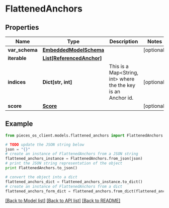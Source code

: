 # FlattenedAnchors


## Properties
Name | Type | Description | Notes
------------ | ------------- | ------------- | -------------
**var_schema** | [**EmbeddedModelSchema**](EmbeddedModelSchema.md) |  | [optional] 
**iterable** | [**List[ReferencedAnchor]**](ReferencedAnchor.md) |  | 
**indices** | **Dict[str, int]** | This is a Map&lt;String, int&gt; where the the key is an Anchor id. | [optional] 
**score** | [**Score**](Score.md) |  | [optional] 

## Example

```python
from pieces_os_client.models.flattened_anchors import FlattenedAnchors

# TODO update the JSON string below
json = "{}"
# create an instance of FlattenedAnchors from a JSON string
flattened_anchors_instance = FlattenedAnchors.from_json(json)
# print the JSON string representation of the object
print FlattenedAnchors.to_json()

# convert the object into a dict
flattened_anchors_dict = flattened_anchors_instance.to_dict()
# create an instance of FlattenedAnchors from a dict
flattened_anchors_form_dict = flattened_anchors.from_dict(flattened_anchors_dict)
```
[[Back to Model list]](../README.md#documentation-for-models) [[Back to API list]](../README.md#documentation-for-api-endpoints) [[Back to README]](../README.md)



